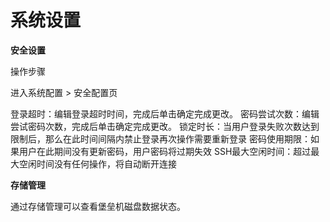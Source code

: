 # 系统设置

**安全设置**

操作步骤

进入系统配置 > 安全配置页

   登录超时：编辑登录超时时间，完成后单击确定完成更改。
   密码尝试次数：编辑尝试密码次数，完成后单击确定完成更改。
   锁定时长：当用户登录失败次数达到限制后，那么在此时间间隔内禁止登录再次操作需要重新登录
   密码使用期限：如果用户在此期间没有更新密码，用户密码将过期失效
   SSH最大空闲时间：超过最大空闲时间没有任何操作，将自动断开连接


**存储管理**

通过存储管理可以查看堡垒机磁盘数据状态。

